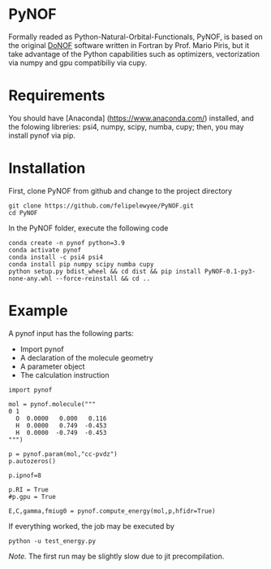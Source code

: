 # PyNOF

Formally readed as Python-Natural-Orbital-Functionals, PyNOF, is based on the original [DoNOF](https://github.com/DoNOF/DoNOFsw/) software written in Fortran by Prof. Mario Piris, but it take advantage of the Python capabilities such as optimizers, vectorization via numpy and gpu compatibiliy via cupy.

# Requirements

You should have [Anaconda] (https://www.anaconda.com/) installed, and the folowing libreries: psi4, numpy, scipy, numba, cupy; then, you may install pynof via pip.

# Installation

First, clone PyNOF from github and change to the project directory
~~~
git clone https://github.com/felipelewyee/PyNOF.git
cd PyNOF
~~~

In the PyNOF folder, execute the following code
~~~
conda create -n pynof python=3.9
conda activate pynof
conda install -c psi4 psi4
conda install pip numpy scipy numba cupy
python setup.py bdist_wheel && cd dist && pip install PyNOF-0.1-py3-none-any.whl --force-reinstall && cd ..
~~~

# Example

A pynof input has the following parts:
- Import pynof
- A declaration of the molecule geometry
- A parameter object
- The calculation instruction

~~~
import pynof

mol = pynof.molecule("""
0 1
  O  0.0000   0.000   0.116
  H  0.0000   0.749  -0.453
  H  0.0000  -0.749  -0.453
""")

p = pynof.param(mol,"cc-pvdz")
p.autozeros()

p.ipnof=8

p.RI = True
#p.gpu = True

E,C,gamma,fmiug0 = pynof.compute_energy(mol,p,hfidr=True)
~~~

If everything worked, the job may be executed by
~~~
python -u test_energy.py
~~~

*Note.* The first run may be slightly slow due to jit precompilation.

